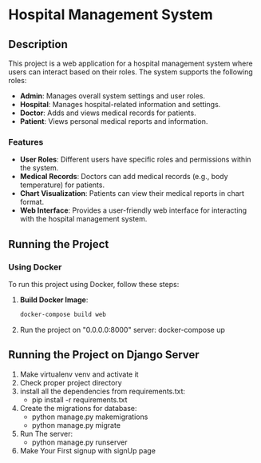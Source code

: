 # Hospital Management System

## Description

This project is a web application for a hospital management system where users can interact based on their roles. The system supports the following roles:

- **Admin**: Manages overall system settings and user roles.
- **Hospital**: Manages hospital-related information and settings.
- **Doctor**: Adds and views medical records for patients.
- **Patient**: Views personal medical reports and information.

### Features

- **User Roles**: Different users have specific roles and permissions within the system.
- **Medical Records**: Doctors can add medical records (e.g., body temperature) for patients.
- **Chart Visualization**: Patients can view their medical reports in chart format.
- **Web Interface**: Provides a user-friendly web interface for interacting with the hospital management system.

## Running the Project

### Using Docker

To run this project using Docker, follow these steps:

1. **Build Docker Image**:
   ```bash
   docker-compose build web

2. Run the project on "0.0.0.0:8000" server:
   docker-compose up

## Running the Project on Django Server

1. Make virtualenv venv and activate it
2. Check proper project directory
3. install all the dependencies from requirements.txt:
   - pip install -r requirements.txt
4. Create the migrations for database:
   - python manage.py makemigrations
   - python manage.py migrate
5. Run The server:
   - python manage.py runserver
6. Make Your First signup with signUp page
